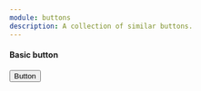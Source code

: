 ```yaml
---
module: buttons
description: A collection of similar buttons.
---
```


#### Basic button
<Example>
  <Button>Button</Button>
</Example>
